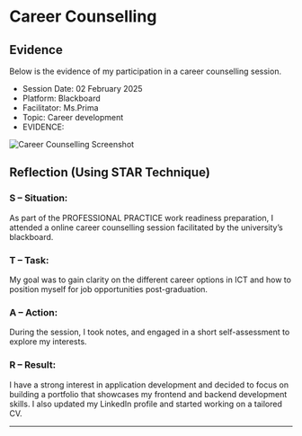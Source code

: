 # Career Counselling
##  Evidence

Below is the evidence of my participation in a career counselling session.

- Session Date: 02 February 2025
- Platform: Blackboard
- Facilitator: Ms.Prima
- Topic: Career development
- EVIDENCE:
  
![Career Counselling Screenshot](https://github.com/user-attachments/assets/1bdfc3aa-95fa-4ae1-81fb-28e02a77c832)

## Reflection (Using STAR Technique)

### **S – Situation:**
As part of the PROFESSIONAL PRACTICE work readiness preparation, I attended a online career counselling session facilitated by the university’s blackboard.

### **T – Task:**
My goal was to gain clarity on the different career options in ICT and how to position myself for job opportunities post-graduation.

### **A – Action:**
During the session, I took notes, and engaged in a short self-assessment to explore my interests.

### **R – Result:**
I have a strong interest in application development and decided to focus on building a portfolio that showcases my frontend and backend development skills. I also updated my LinkedIn profile and started working on a tailored CV.

---

